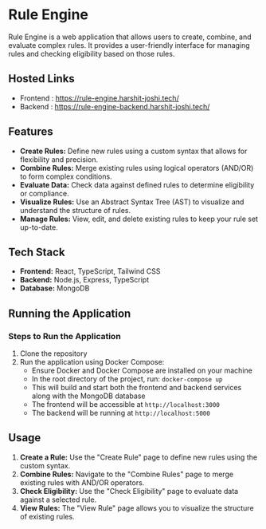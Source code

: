 # Rule Engine

Rule Engine is a web application that allows users to create, combine, and evaluate complex rules. It provides a user-friendly interface for managing rules and checking eligibility based on those rules.

## Hosted Links

- Frontend : https://rule-engine.harshit-joshi.tech/
- Backend : https://rule-engine-backend.harshit-joshi.tech/

## Features

- **Create Rules:** Define new rules using a custom syntax that allows for flexibility and precision.
- **Combine Rules:** Merge existing rules using logical operators (AND/OR) to form complex conditions.
- **Evaluate Data:** Check data against defined rules to determine eligibility or compliance.
- **Visualize Rules:** Use an Abstract Syntax Tree (AST) to visualize and understand the structure of rules.
- **Manage Rules:** View, edit, and delete existing rules to keep your rule set up-to-date.

## Tech Stack

- **Frontend:** React, TypeScript, Tailwind CSS
- **Backend:** Node.js, Express, TypeScript
- **Database:** MongoDB

## Running the Application

### Steps to Run the Application

1. Clone the repository
2. Run the application using Docker Compose:
   - Ensure Docker and Docker Compose are installed on your machine
   - In the root directory of the project, run: `docker-compose up`
   - This will build and start both the frontend and backend services along with the MongoDB database
   - The frontend will be accessible at `http://localhost:3000`
   - The backend will be running at `http://localhost:5000`

## Usage

1. **Create a Rule:** Use the "Create Rule" page to define new rules using the custom syntax.
2. **Combine Rules:** Navigate to the "Combine Rules" page to merge existing rules with AND/OR operators.
3. **Check Eligibility:** Use the "Check Eligibility" page to evaluate data against a selected rule.
4. **View Rules:** The "View Rule" page allows you to visualize the structure of existing rules.
